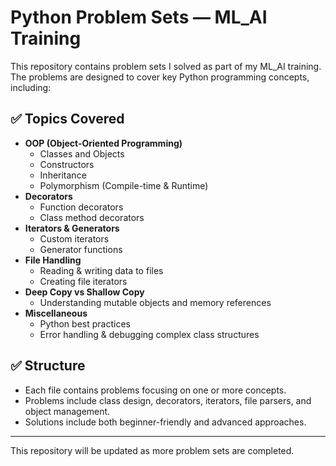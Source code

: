 # Python Problem Sets — ML_AI Training

This repository contains problem sets I solved as part of my ML_AI training. The problems are designed to cover key Python programming concepts, including:

## ✅ Topics Covered

- **OOP (Object-Oriented Programming)**
  - Classes and Objects
  - Constructors
  - Inheritance
  - Polymorphism (Compile-time & Runtime)
- **Decorators**
  - Function decorators
  - Class method decorators
- **Iterators & Generators**
  - Custom iterators
  - Generator functions
- **File Handling**
  - Reading & writing data to files
  - Creating file iterators
- **Deep Copy vs Shallow Copy**
  - Understanding mutable objects and memory references
- **Miscellaneous**
  - Python best practices
  - Error handling & debugging complex class structures



## ✅ Structure

- Each file contains problems focusing on one or more concepts.
- Problems include class design, decorators, iterators, file parsers, and object management.
- Solutions include both beginner-friendly and advanced approaches.

---

This repository will be updated as more problem sets are completed.
